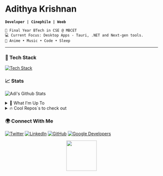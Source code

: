 

<div>
    
# Adithya Krishnan 
**`Developer | Cinephile | Weeb`**  

    💼 Final Year BTech in CSE @ MBCET 
    💻 Current Focus: Desktop Apps - Tauri, .NET and Next-gen tools.  
    💫 Anime • Music • Code • Sleep 

---

</div>

### 🚀 Tech Stack
[![Tech Stack](https://skillicons.dev/icons?i=next,react,angular,tauri,electron,dotnet,flutter,tailwind,python,typescript,java&theme=light)](https://github.com/fal3n-4ngel/)  



### 📈 Stats  

 ![Adi's Github Stats](https://github-readme-stats.vercel.app/api?username=fal3n-4ngel&count_private=true&show_icons=true)

<details>
  <summary>🌱 What I'm Up To  </summary>
  
  - [Deflated-Pappadam/gamior](https://github.com/Deflated-Pappadam/gamior) -  (1 day ago)
  - [fal3n-4ngel/ollama-chat](https://github.com/fal3n-4ngel/ollama-chat) -  (6 days ago)
  - [fal3n-4ngel/SOYO](https://github.com/fal3n-4ngel/SOYO) - SOYO - Stream Own Your Own || Effortlessly stream files from your local system via local network and enjoy your personal collection anywhere in your home. (1 week ago)
  - [fal3n-4ngel/dotfiles](https://github.com/fal3n-4ngel/dotfiles) - Dotfiles of my NixOS system. (1 week ago)
  - [Chackoz/Flashdrive](https://github.com/Chackoz/Flashdrive) - What&#39;s Flash Drive? a place where dumb projects meets professional display. (2 weeks ago)
</details>

<details>
  <summary>🔥 Cool Repos`s to check out  </summary>
  
  - [SamJohn04/Project-Manager](https://github.com/SamJohn04/Project-Manager) - A concise tool for project management and tracking. (1 day ago)
  - [sdras/awesome-actions](https://github.com/sdras/awesome-actions) - A curated list of awesome actions to use on GitHub (1 week ago)
  - [AarhamH/chamber](https://github.com/AarhamH/chamber) - Small, performant, and ergonomic audio library built with Tauri (1 week ago)
  - [fal3n-4ngel/Sklauncher-Arch](https://github.com/fal3n-4ngel/Sklauncher-Arch) - How to download and install SKLauncher Minecraft in Arch Linux (1 week ago)
  - [richards199999/Thinking-Claude](https://github.com/richards199999/Thinking-Claude) - Let your Claude able to think (2 weeks ago)
</details>


### 🌍 Connect With Me

  <a href="https://twitter.com/fal3n_4ngel"><img src="https://img.shields.io/badge/Twitter-1DA1F2?style=for-the-badge&logo=twitter&logoColor=white" alt="Twitter"></a>
  <a href="https://www.linkedin.com/in/fal3n-4ngel/"><img src="https://img.shields.io/badge/LinkedIn-0077B5?style=for-the-badge&logo=linkedin&logoColor=white" alt="LinkedIn"></a>
  <a href="https://github.com/fal3n-4ngel"><img src="https://img.shields.io/badge/GitHub-181717?style=for-the-badge&logo=github&logoColor=white" alt="GitHub"></a>
  <a href="https://g.dev/fal3n-4ngel"><img src="https://img.shields.io/badge/Google%20Dev-4285F4?style=for-the-badge&logo=google&logoColor=white" alt="Google Developers"></a>


<p align="center">
<img
    width="100"
    src="https://media1.giphy.com/media/3o7WIx7urV838kHFzW/giphy.gif"
  />
</p>





